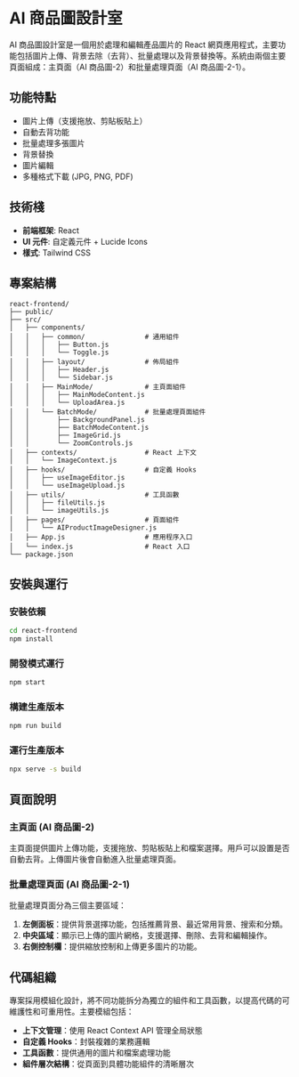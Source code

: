 # AI 商品圖設計室

AI 商品圖設計室是一個用於處理和編輯產品圖片的 React 網頁應用程式，主要功能包括圖片上傳、背景去除（去背）、批量處理以及背景替換等。系統由兩個主要頁面組成：主頁面（AI 商品圖-2）和批量處理頁面（AI 商品圖-2-1）。

## 功能特點

- 圖片上傳（支援拖放、剪貼板貼上）
- 自動去背功能
- 批量處理多張圖片
- 背景替換
- 圖片編輯
- 多種格式下載 (JPG, PNG, PDF)

## 技術棧

- **前端框架**: React
- **UI 元件**: 自定義元件 + Lucide Icons
- **樣式**: Tailwind CSS

## 專案結構

```
react-frontend/
├── public/
├── src/
│   ├── components/
│   │   ├── common/               # 通用組件
│   │   │   ├── Button.js
│   │   │   └── Toggle.js
│   │   ├── layout/               # 佈局組件
│   │   │   ├── Header.js
│   │   │   └── Sidebar.js
│   │   ├── MainMode/             # 主頁面組件
│   │   │   ├── MainModeContent.js
│   │   │   └── UploadArea.js
│   │   └── BatchMode/            # 批量處理頁面組件
│   │       ├── BackgroundPanel.js
│   │       ├── BatchModeContent.js
│   │       ├── ImageGrid.js
│   │       └── ZoomControls.js
│   ├── contexts/                 # React 上下文
│   │   └── ImageContext.js
│   ├── hooks/                    # 自定義 Hooks
│   │   ├── useImageEditor.js
│   │   └── useImageUpload.js
│   ├── utils/                    # 工具函數
│   │   ├── fileUtils.js
│   │   └── imageUtils.js
│   ├── pages/                    # 頁面組件
│   │   └── AIProductImageDesigner.js
│   ├── App.js                    # 應用程序入口
│   └── index.js                  # React 入口
└── package.json
```

## 安裝與運行

### 安裝依賴

```bash
cd react-frontend
npm install
```

### 開發模式運行

```bash
npm start
```

### 構建生產版本

```bash
npm run build
```

### 運行生產版本

```bash
npx serve -s build
```

## 頁面說明

### 主頁面 (AI 商品圖-2)

主頁面提供圖片上傳功能，支援拖放、剪貼板貼上和檔案選擇。用戶可以設置是否自動去背。上傳圖片後會自動進入批量處理頁面。

### 批量處理頁面 (AI 商品圖-2-1)

批量處理頁面分為三個主要區域：

1. **左側面板**：提供背景選擇功能，包括推薦背景、最近常用背景、搜索和分類。
2. **中央區域**：顯示已上傳的圖片網格，支援選擇、刪除、去背和編輯操作。
3. **右側控制欄**：提供縮放控制和上傳更多圖片的功能。

## 代碼組織

專案採用模組化設計，將不同功能拆分為獨立的組件和工具函數，以提高代碼的可維護性和可重用性。主要模組包括：

- **上下文管理**：使用 React Context API 管理全局狀態
- **自定義 Hooks**：封裝複雜的業務邏輯
- **工具函數**：提供通用的圖片和檔案處理功能
- **組件層次結構**：從頁面到具體功能組件的清晰層次

